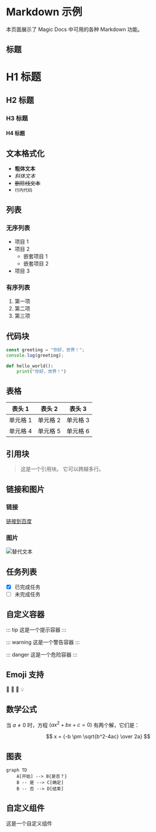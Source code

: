 # Markdown 示例

本页面展示了 Magic Docs 中可用的各种 Markdown 功能。

## 标题

# H1 标题
## H2 标题
### H3 标题
#### H4 标题

## 文本格式化

- **粗体文本**
- *斜体文本*
- ~~删除线文本~~
- `行内代码`

## 列表

### 无序列表
- 项目 1
- 项目 2
  - 嵌套项目 1
  - 嵌套项目 2
- 项目 3

### 有序列表
1. 第一项
2. 第二项
3. 第三项

## 代码块

```javascript
const greeting = "你好，世界！";
console.log(greeting);
```

```python
def hello_world():
    print("你好，世界！")
```

## 表格

| 表头 1 | 表头 2 | 表头 3 |
|--------|--------|--------|
| 单元格 1 | 单元格 2 | 单元格 3 |
| 单元格 4 | 单元格 5 | 单元格 6 |

## 引用块

> 这是一个引用块。
> 它可以跨越多行。

## 链接和图片

### 链接
[链接到百度](https://www.baidu.com)

### 图片
![替代文本](/logo.png)

## 任务列表

- [x] 已完成任务
- [ ] 未完成任务

## 自定义容器

::: tip
这是一个提示容器
:::

::: warning
这是一个警告容器
:::

::: danger
这是一个危险容器
:::

## Emoji 支持

🚀 🎨 🔧 💡

## 数学公式

当 $a \ne 0$ 时，方程 $(ax^2 + bx + c = 0)$ 有两个解，它们是：

$$
x = {-b \pm \sqrt{b^2-4ac} \over 2a}
$$

## 图表

```mermaid
graph TD
    A[开始] --> B{是否？}
    B -- 是 --> C[确定]
    B -- 否 --> D[结束]
```

## 自定义组件

<CustomComponent>
  这是一个自定义组件
</CustomComponent> 